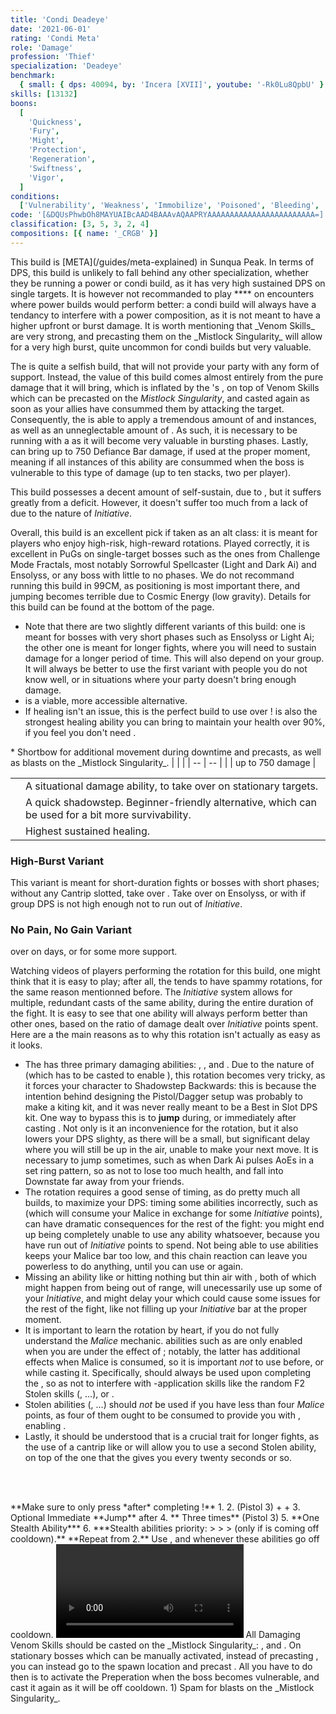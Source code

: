 ```yaml
---
title: 'Condi Deadeye'
date: '2021-06-01'
rating: 'Condi Meta'
role: 'Damage'
profession: 'Thief'
specialization: 'Deadeye'
benchmark:
  { small: { dps: 40094, by: 'Incera [XVII]', youtube: '-Rk0Lu8QpbU' } }
skills: [13132]
boons:
  [
    'Quickness',
    'Fury',
    'Might',
    'Protection',
    'Regeneration',
    'Swiftness',
    'Vigor',
  ]
conditions:
  ['Vulnerability', 'Weakness', 'Immobilize', 'Poisoned', 'Bleeding', 'Torment']
code: '[&DQUsPhwbOh8MAYUAIBcAAD4BAAAvAQAAPRYAAAAAAAAAAAAAAAAAAAAAAAA=]'
classification: [3, 5, 3, 2, 4]
compositions: [{ name: '_CRGB' }]
---
```


<Message>
This build is [META](/guides/meta-explained) in Sunqua Peak. In terms of DPS, this build is unlikely to fall behind any other specialization, whether they be running a power or condi build, as it has very high sustained DPS on single targets. It is however not recommanded to play **<Specialization text="Condi Deadeye" name="Deadeye"/>** on encounters where power builds would perform better: a condi build will always have a tendancy to interfere with a power composition, as it is not meant to have a higher upfront or burst damage. It is worth mentioning that _Venom Skills_ are very strong, and precasting them on the _Mistlock Singularity_ will allow for a very high burst, quite uncommon for condi builds but very valuable.
</Message>

The **<Specialization text="Condi Deadeye" name="Deadeye"/>** is quite a selfish build, that will not provide your party with any form of support. Instead, the value of this build comes almost entirely from the pure damage that it will bring, which is inflated by the **<Specialization text="Condi Soulbeast" name="Soulbeast"/>**'s <Skill id="40498"/>, on top of Venom Skills which can be precasted on the _Mistlock Singularity_, and casted again as soon as your allies have consummed them by attacking the target. Consequently, the **<Specialization text="Condi Deadeye" name="Deadeye"/>** is able to apply a tremendous amount of <Condition name="Poisoned"/> and <Condition name="Bleeding"/> instances, as well as an unneglectable amount of <Condition name="Torment"/>. As such, it is necessary to be running with a <Item id="44944"/> as it will become very valuable in bursting phases. Lastly, <Skill id="13132"/> can bring up to 750 Defiance Bar damage, if used at the proper moment, meaning if all instances of this ability are consummed when the boss is vulnerable to this type of damage (up to ten stacks, two per player).

This build possesses a decent amount of self-sustain, due to <Trait id="2111"/>, but it suffers greatly from a <Boon name="Quickness"/> deficit. However, it doesn't suffer too much from a lack of <Boon name="Alacrity"/> due to the nature of _Initiative_.

Overall, this build is an excellent pick if taken as an alt class: it is meant for players who enjoy high-risk, high-reward rotations. Played correctly, it is excellent in PuGs on single-target bosses such as the ones from Challenge Mode Fractals, most notably Sorrowful Spellcaster (Light and Dark Ai) and Ensolyss, or any boss with little to no phases. We do not recommand running this build in 99CM, as positioning is most important there, and jumping <Skill name="shadowstrike"/> becomes terrible due to Cosmic Energy (low gravity). Details for this build can be found at the bottom of the page.

<Divider text="Equipment"/>

- Note that there are two slightly different variants of this build: one is meant for bosses with very short phases such as Ensolyss or Light Ai; the other one is meant for longer fights, where you will need to sustain damage for a longer period of time. This will also depend on your group. It will always be better to use the first variant with people you do not know well, or in situations where your party doesn't bring enough damage.
- <Item name="afflicted"/> is a viable, more accessible alternative.
- If healing isn't an issue, this is the perfect build to use <Item name="writofmasterfulmalice"/> over <Item name="tuningicicle"/> ! <Skill name="signetofmalice"/> is also the strongest healing ability you can bring to maintain your health over 90%, if you feel you don't need <Skill name="hideinshadows"/>.
  
<Grid>
  <GridItem sm="4">
  <Armor weight="Medium" helmAffix="Viper" helmRune="Nightmare" shouldersAffix="Viper" shouldersRune="Nightmare" coatAffix="Viper" coatRune="Nightmare" glovesAffix="Viper" glovesRune="Nightmare" leggingsAffix="Viper" leggingsRune="Nightmare" bootsAffix="Viper" bootsRune="Nightmare" helmInfusionId="49432" shouldersInfusionId="49432" coatInfusionId="49432" glovesInfusionId="49432" leggingsInfusionId="49432" bootsInfusionId="49432" />
  </GridItem>

<GridItem sm="4">
<Weapons weapon1MainType="Pistol" weapon1MainAffix="Viper" weapon1MainSigil1="Malice" weapon1OffType="Dagger" weapon1OffAffix="Viper" weapon1OffSigil="bursting"   weapon2MainType="shortbow" weapon1MainInfusion1Id="49432" weapon1OffInfusionId="49432"/>

<Card title="Swap Weapons">
* Shortbow for additional movement during downtime and <Item name="doom"/> precasts, as well as <Boon name="might"/> blasts on the _Mistlock Singularity_.
</Card>
</GridItem>

<GridItem sm="4">
<BackAndTrinkets backItemAffix="Viper" accessory1Affix="Viper" accessory2Affix="Viper" amuletAffix="Viper" ring1Affix="Viper" ring2Affix="Viper" backItemInfusion1Id="49432" backItemInfusion2Id="49432" accessory1InfusionId="49432" accessory2InfusionId="49432" ring1Infusion1Id="49432" ring1Infusion2Id="49432" ring1Infusion3Id="49432" ring2Infusion1Id="49432" ring2Infusion2Id="49432" ring2Infusion3Id="49432"/>

<Consumables foodId="86997" utilityId="77567" infusionId="37130"/>

</GridItem>
</Grid>

<Divider text="Build"/>

<Grid>
<GridItem sm="7">
<Traits traits1="Trickery" traits1Selected="Burst of Agility, Pressure Striking, Deadly Ambush" traits2="Deadly Arts" traits2Selected="Deadly Ambition, Panic Strike, Potent Poison" traits3="Deadeye" traits3Selected="One in the Chamber, Premeditation, Maleficent Seven"/>

<Card title="Defiance Bar Damage">
| | |
| -- | -- |
| <Skill id="13132"/> | up to 750 damage |

</Card>
</GridItem>

<GridItem sm="5">
<Skills heal="Hide in Shadows" utility1="Mercy" utility2="Skale Venom"  utility3="Spider Venom" elite="Shadow Meld"/>

<Card title="Situational Skills">

|                                                           |                                                                                                    |
| --------------------------------------------------------- | -------------------------------------------------------------------------------------------------- |
| <Skill id="13026" size="big" disableText/>                | A situational damage ability, to take over <Skill name="devourervenom"/> on stationary targets.    |
| <Skill name="infiltratorssignet" size="big" disableText/> | A quick shadowstep. Beginner-friendly alternative, which can be used for a bit more survivability. |
| <Skill name="signetofmalice" size="big" disableText/>     | Highest sustained healing.                                                                         |

</Card>
</GridItem>
</Grid>

<Divider text="Build Variants"/>

### High-Burst Variant

This variant is meant for short-duration fights or bosses with short phases; without any Cantrip slotted, take <Trait name="maliciousintent"/> over <Trait name="oneinthechamber"/>. Take <Skill id="13026"/> over <Skill name="devourervenom"/> on Ensolyss, or <Skill name="mercy"/> with <Trait name="oneinthechamber"/> if group DPS is not high enough not to run out of _Initiative_.
<Grid>
<GridItem sm="4">
<Skills unembossed heal="Hide in Shadows" utility1="Devourer Venom" utility2="Skale Venom"  utility3="Spider Venom" elite="Basilisk Venom"/>
</GridItem>
<GridItem sm="8">
<Traits unembossed traits1="Deadeye" traits1Selected="Malicious Intent, Premeditation, Maleficent Seven" />
</GridItem>
</Grid>

### No Pain, No Gain Variant

<Trait id="1277"/> over <Trait id="1190"/> on <Instability name="No Pain, No Gain"/> days, or for some more support.

<Grid>
<GridItem sm="4">
<Skills  unembossed heal="Hide in Shadows" utility1="Mercy" utility2="Skale Venom"  utility3="Spider Venom" elite="Shadow Meld"/>

</GridItem>
<GridItem sm="8">
<Traits unembossed traits1="Trickery" traits1Selected="Burst of Agility, Bountiful Theft, Deadly Ambush" />
</GridItem>
</Grid>

<Divider text="Details"/>

Watching videos of players performing the rotation for this build, one might think that it is easy to play; after all, the **<Specialization text="Thief" name="Thief"/>** tends to have spammy rotations, for the same reason mentionned before. The _Initiative_ system allows for multiple, redundant casts of the same ability, during the entire duration of the fight. It is easy to see that one ability will always perform better than other ones, based on the ratio of damage dealt over _Initiative_ points spent. Here are a the main reasons as to why this rotation isn't actually as easy as it looks.

- The **<Specialization text="Condi Deadeye" name="Deadeye"/>** has three primary damaging abilities: <Skill id="50466"/>, <Skill id="59526"/>, and <Skill id="13010"/>. Due to the nature of <Skill id="13010"/> (which has to be casted to enable <Skill id="59526"/>), this rotation becomes very tricky, as it forces your character to Shadowstep Backwards: this is because the intention behind designing the Pistol/Dagger setup was probably to make a kiting kit, and it was never really meant to be a Best in Slot DPS kit. One way to bypass this is to **jump** during, or immediately after casting <Skill id="13010"/>. Not only is it an inconvenience for the rotation, but it also lowers your DPS slighty, as there will be a small, but significant delay where you will still be up in the air, unable to make your next move. It is necessary to jump <Skill id="13010"/> sometimes, such as when Dark Ai pulses AoEs in a set ring pattern, so as not to lose too much health, and fall into Downstate far away from your friends.
- The rotation requires a good sense of timing, as do pretty much all **<Specialization text="Deadeye" name="Deadeye"/>** builds, to maximize your DPS: timing some abilities incorrectly, such as <Skill id="41372"/> (which will consume your Malice in exchange for some _Initiative_ points), can have dramatic consequences for the rest of the fight: you might end up being completely unable to use any ability whatsoever, because you have run out of _Initiative_ points to spend. Not being able to use abilities keeps your Malice bar too low, and this chain reaction can leave you powerless to do anything, until you can use <Skill name="mercy"/> or <Skill name="deadeyesmark"/> again.
- Missing an ability like <Skill name="shadowstrike"/> or hitting nothing but thin air with <Skill name="repeater"/>, both of which might happen from being out of range, will unecessarily use up some of your _Initiative_, and might delay your <Trait id="2111"/> which could cause some issues for the rest of the fight, like not filling up your _Initiative_ bar at the proper moment.
- It is important to learn the rotation by heart, if you do not fully understand the _Malice_ mechanic. abilities such as <Skill id="50466"/> are only enabled when you are under the effect of <Effect name="Stealth"/>; notably, the latter has additional effects when Malice is consumed, so it is important _not_ to use <Skill name="mercy"/> before, or while casting it. Specifically, <Skill name="mercy"/> should always be used upon completing the <Skill id="50466"/>, so as not to interfere with <Effect name="stealth"/>-application skills like the random F2 Stolen skills (<Skill name="stealtime"/>, ...), <Skill name="hideinshadows"/> or <Skill name="shadowmeld"/>.
- Stolen abilities (<Skill name="stealhealth"/>, <Skill name="stealstrength"/>...) should _not_ be used if you have less than four _Malice_ points, as four of them ought to be consumed to provide you with <Effect name="Stealth"/>, enabling <Skill id="50466"/>.
- Lastly, it should be understood that <Trait id="2136"/> is a crucial trait for longer fights, as the use of a cantrip like <Skill name="shadowmeld"/> or <Skill name="Mercy"/> will allow you to use a second Stolen ability, on top of the one that the <Skill name="deadeyesmark"/> gives you every twenty seconds or so.

<br/><br/>

<Divider text="Rotation / Skill usage"/>

<Grid>
<GridItem sm="6">
<Card title="Rotation">
<Message>
**Make sure to only press <Skill name="mercy"/> *after* completing <Skill name="malicioussneakattack"/> !**
</Message>
1. <Skill name="deadeyesmark"/>
2. <Skill name="Shadow Strike"/> (Pistol 3) + <Skill name="Skale Venom"/> + <Skill name="Spider Venom"/>
3. Optional Immediate **Jump** after <Skill name="Shadow Strike"/>
4. **<Skill name="Repeater"/> Three times** (Pistol 3)
5. **One Stealth Ability***
6. <Skill name="malicioussneakattack"/>
<Message>
 ***Stealth abilities priority: <Skill name="stealtime"/> > <Skill name="hideinshadows"/> > <Skill name="shadowmeld"/> > <Skill name="cloakanddagger"/>(only if <Skill name="deadeyesmark"/> is coming off cooldown).**
</Message>
**Repeat from 2.** Use <Skill name="deadeyesmark"/>, <Skill name="skalevenom"/> and <Skill name="spidervenom"/> whenever these abilities go off cooldown.

</Card>
</GridItem>
<GridItem sm="6">
<Card title="Golem rotation">
<Video youtube="-Rk0Lu8QpbU" caption="by Incera" />
</Card>
<Card title="Precasting">
All Damaging Venom Skills should be casted on the _Mistlock Singularity_: 
<Skill name="Skale Venom"/>, <Skill name="Spider Venom"/> and <Skill name="Devourer Venom"/>. On stationary bosses which can be manually activated, instead of precasting <Skill name="Devourer Venom"/>, you can instead go to the spawn location and precast <Skill name="preparethousandneedles"/>. All you have to do then is to activate the Preperation when the boss becomes vulnerable, and cast it again as it will be off cooldown.
1) Spam <Skill name="clusterbomb"/> for <Boon name="might"/> blasts on the _Mistlock Singularity_.
</Card>
</GridItem>
</Grid>
